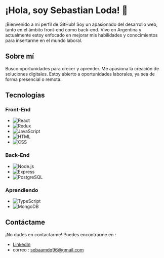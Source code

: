 # ¡Hola, soy Sebastian Loda! 👋

¡Bienvenido a mi perfil de GitHub! Soy un apasionado del desarrollo web, tanto en el ámbito front-end como back-end. Vivo en Argentina y actualmente estoy enfocado en mejorar mis habilidades y conocimientos para insertarme en el mundo laboral.

## Sobre mí

Busco oportunidades para crecer y aprender. 
Me apasiona la creación de soluciones digitales.
Estoy abierto a oportunidades laborales, ya sea de forma presencial o remota.

## Tecnologías

### Front-End

- ![React](https://img.shields.io/badge/-React-61DAFB?style=flat-square&logo=react&logoColor=white&link=https://reactjs.org/)
- ![Redux](https://img.shields.io/badge/-Redux-764ABC?style=flat-square&logo=redux&logoColor=white&link=https://redux.js.org/)
- ![JavaScript](https://img.shields.io/badge/-JavaScript-F7DF1E?style=flat-square&logo=javascript&logoColor=white&link=https://developer.mozilla.org/en-US/docs/Web/JavaScript)
- ![HTML](https://img.shields.io/badge/-HTML5-E34F26?style=flat-square&logo=html5&logoColor=white&link=https://developer.mozilla.org/en-US/docs/Web/HTML)
- ![CSS](https://img.shields.io/badge/-CSS3-1572B6?style=flat-square&logo=css3&logoColor=white&link=https://developer.mozilla.org/en-US/docs/Web/CSS)

### Back-End

- ![Node.js](https://img.shields.io/badge/-Node.js-339933?style=flat-square&logo=node.js&logoColor=white&link=https://nodejs.org/)
- ![Express](https://img.shields.io/badge/-Express-000000?style=flat-square&logo=express&logoColor=white&link=https://expressjs.com/)
- ![PostgreSQL](https://img.shields.io/badge/-PostgreSQL-336791?style=flat-square&logo=postgresql&logoColor=white&link=https://www.postgresql.org/)

### Aprendiendo

- ![TypeScript](https://img.shields.io/badge/-TypeScript-007ACC?style=flat-square&logo=typescript&logoColor=white&link=https://www.typescriptlang.org/)
- ![MongoDB](https://img.shields.io/badge/-MongoDB-47A248?style=flat-square&logo=mongodb&logoColor=white&link=https://www.mongodb.com/)

## Contáctame

¡No dudes en contactarme! Puedes encontrarme en :
- [LinkedIn](https://www.linkedin.com/in/sebastian-loda-8a94b3275)
- correo : sebaamdq96@gmail.com 
